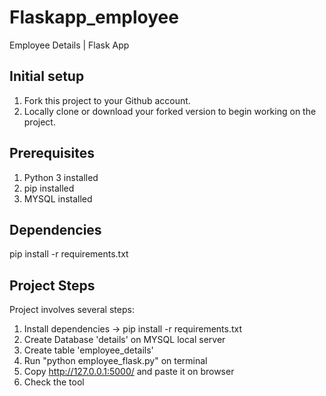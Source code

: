 # Flaskapp_employee
Employee Details | Flask App

## Initial setup
1. Fork this project to your Github account.
2. Locally clone or download your forked version to begin working on the project.

## Prerequisites

1. Python 3 installed
2. pip installed
3. MYSQL installed

## Dependencies

pip install -r requirements.txt
    
## Project Steps

Project involves several steps:

1. Install dependencies -> pip install -r requirements.txt
2. Create Database 'details' on MYSQL local server
3. Create table 'employee_details'
4. Run "python employee_flask.py" on terminal
5. Copy http://127.0.0.1:5000/ and paste it on browser
6. Check the tool

